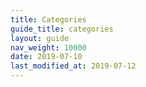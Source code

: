 ```yaml
---
title: Categories
guide_title: categories
layout: guide
nav_weight: 10000
date: 2019-07-10
last_modified_at: 2019-07-12
---
```

